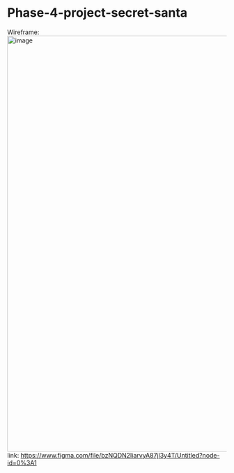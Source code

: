 # Phase-4-project-secret-santa
Wireframe:
<img width="955" alt="image" src="https://user-images.githubusercontent.com/61214246/163635429-4f527937-134c-4332-81e8-46089e5a077b.png">
link: https://www.figma.com/file/bzNQDN2IiarvyA87jl3y4T/Untitled?node-id=0%3A1
